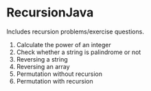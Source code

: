 # RecursionJava
Includes recursion problems/exercise questions.
1. Calculate the power of an integer
2. Check whether a string is palindrome or not
3. Reversing a string
4. Reversing an array
5. Permutation without recursion
6. Permutation with recursion
